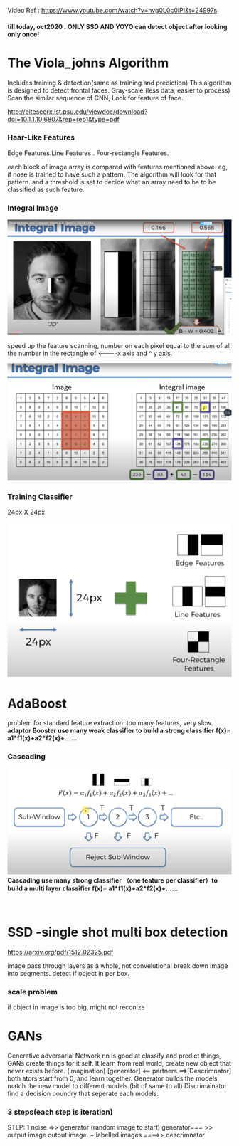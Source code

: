 <a>Video Ref : https://www.youtube.com/watch?v=nvg0L0c0iPI&t=24997s</a>
<h4>till today, oct2020 . ONLY SSD AND YOYO can detect object after looking only once!</h4>
<h1>The Viola_johns Algorithm</h1>
<p>Includes training & detection(same as training and prediction)
This algorithm is designed to detect frontal faces. 
Gray-scale (less data, easier to process)
Scan the similar sequence of CNN, Look for feature of face.
</p>

<a>http://citeseerx.ist.psu.edu/viewdoc/download?doi=10.1.1.10.6807&rep=rep1&type=pdf</a>

<h3>Haar-Like Features</h1>
<p>Edge Features.Line Features . Four-rectangle Features. </p>
<p>each block of image array is compared with features mentioned above.
eg, if nose is trained to have such a pattern. The algorithm will look for that pattern. and a threshold is set to decide what an array need to be to be classified as such feature.</p>
                                                                                                   
<h3>Integral Image</h1>    
<img src="harrlink.png">
<p>speed up the feature scanning, number on each pixel equal to the sum of all the number in the rectangle of <----x axis and ^ y axis. </p>
<img src="屏幕截图 2020-10-07 112646.png">
  
  <h3>Training Classifier</h3>
  <p>24px X 24px </p>
  <img src ="trainingclassifier.png">
  <h1>AdaBoost</h1>
  <p>problem for standard feature extraction: too many features, very slow. 
  <strong>adaptor Booster use many weak classifier to build a strong classifier f(x)= a1*f1(x)+a2*f2(x)+...... </strong></p>
  
  <h3>Cascading </h3>
  <img src="cascadingf.png">
   <strong>Cascading use many strong classifier （one feature per classifier）to build a multi layer classifier f(x)= a1*f1(x)+a2*f2(x)+...... </strong>
   
  　<h1> SSD -single shot multi box detection </h1>
<a>https://arxiv.org/pdf/1512.02325.pdf</a>
<p>image pass through layers as a whole, not convelutional
break down image into segments. detect if object in per box.
</p>
<h3> scale problem</h3>
<p>if object in image is too big, might not reconize</p>


<h1>GANs</h1>
<p>Generative adversarial Network
nn is good at classify and predict things, 
GANs create things for it self.
It learn from real world, create new object that never exists before.
(imagination)
[generator] <== partners  ==>[Descrimnator]  
both ators start from 0, and learn together.
Generator builds the models, match the new model to different models.(bit of same to all)
  Discrimainator find a decision boundry that seperate each models.
  
</p>
  
<h3>3 steps(each step is iteration)</h3>
<p>STEP: 1
  noise =>> generator (random image to start)
  generator=== >> output image
  output image. + labelled images ====>> descrimnator
  

</p>
<p></p>
<p></p>
